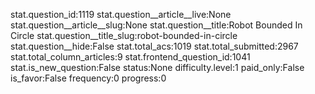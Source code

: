 stat.question_id:1119
stat.question__article__live:None
stat.question__article__slug:None
stat.question__title:Robot Bounded In Circle
stat.question__title_slug:robot-bounded-in-circle
stat.question__hide:False
stat.total_acs:1019
stat.total_submitted:2967
stat.total_column_articles:9
stat.frontend_question_id:1041
stat.is_new_question:False
status:None
difficulty.level:1
paid_only:False
is_favor:False
frequency:0
progress:0
